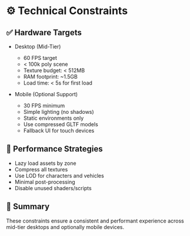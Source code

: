 # ⚙️ Technical Constraints

## ✅ Hardware Targets

- Desktop (Mid-Tier)
  - 60 FPS target
  - < 100k poly scene
  - Texture budget: < 512MB
  - RAM footprint: ~1.5GB
  - Load time: < 5s for first load

- Mobile (Optional Support)
  - 30 FPS minimum
  - Simple lighting (no shadows)
  - Static environments only
  - Use compressed GLTF models
  - Fallback UI for touch devices

## 🔐 Performance Strategies

- Lazy load assets by zone
- Compress all textures
- Use LOD for characters and vehicles
- Minimal post-processing
- Disable unused shaders/scripts

## 📝 Summary

These constraints ensure a consistent and performant experience across mid-tier desktops and optionally mobile devices.

